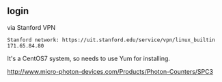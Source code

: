 ## login  

via Stanford VPN
```
Stanford network: https://uit.stanford.edu/service/vpn/linux_builtin
171.65.84.80
```
It's a CentOS7 system, so needs to use Yum for installing.

http://www.micro-photon-devices.com/Products/Photon-Counters/SPC3
